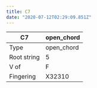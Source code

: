 ```yaml
---
title: C7
date: "2020-07-12T02:29:09.851Z"
---
```


|C7|open_chord|
|---|---|
|Type|open_chord|
|Root string|5|
|V of|F|
|Fingering|X32310|

